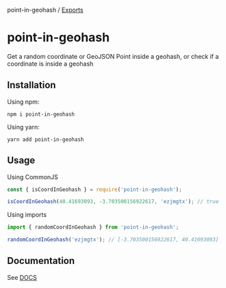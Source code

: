 point-in-geohash / [Exports](modules.md)

# point-in-geohash

Get a random coordinate or GeoJSON Point inside a geohash, or check if a coordinate is inside a geohash

## Installation

Using npm:

`npm i point-in-geohash`

Using yarn:

`yarn add point-in-geohash`

## Usage

Using CommonJS

```javascript
const { isCoordInGeohash } = require('point-in-geohash');

isCoordInGeohash(40.41693093, -3.703500156922617, 'ezjmgtx'); // true
```

Using imports

```javascript
import { randomCoordInGeohash } from 'point-in-geohash';

randomCoordInGeohash('ezjmgtx'); // [-3.703500156922617, 40.41693093]
```

## Documentation

See [DOCS](./docs/modules.md)
